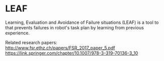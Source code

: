 # LEAF
Learning, Evaluation and Avoidance of Failure situations (LEAF) is a tool to that prevents failures in robot's task plan by learning from previous experience.

Related research papers:
http://www.fsr.ethz.ch/papers/FSR_2017_paper_5.pdf
https://link.springer.com/chapter/10.1007/978-3-319-70136-3_10
